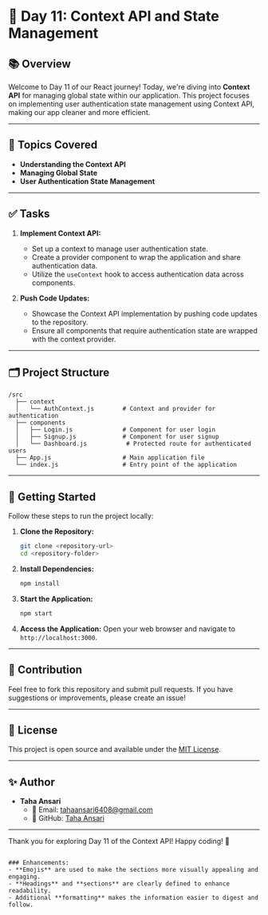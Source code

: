 

# 🌟 Day 11: Context API and State Management

## 📚 Overview

Welcome to Day 11 of our React journey! Today, we're diving into **Context API** for managing global state within our application. This project focuses on implementing user authentication state management using Context API, making our app cleaner and more efficient.

---

## 🔑 Topics Covered

- **Understanding the Context API**
- **Managing Global State**
- **User Authentication State Management**

---

## ✅ Tasks

1. **Implement Context API:**
   - Set up a context to manage user authentication state.
   - Create a provider component to wrap the application and share authentication data.
   - Utilize the `useContext` hook to access authentication data across components.

2. **Push Code Updates:**
   - Showcase the Context API implementation by pushing code updates to the repository.
   - Ensure all components that require authentication state are wrapped with the context provider.

---

## 🗂 Project Structure

```
/src
  ├── context
  │   └── AuthContext.js        # Context and provider for authentication
  ├── components
  │   ├── Login.js              # Component for user login
  │   ├── Signup.js             # Component for user signup
  │   └── Dashboard.js           # Protected route for authenticated users
  ├── App.js                    # Main application file
  └── index.js                  # Entry point of the application
```

---

## 🚀 Getting Started

Follow these steps to run the project locally:

1. **Clone the Repository:**
   ```bash
   git clone <repository-url>
   cd <repository-folder>
   ```

2. **Install Dependencies:**
   ```bash
   npm install
   ```

3. **Start the Application:**
   ```bash
   npm start
   ```

4. **Access the Application:**
   Open your web browser and navigate to `http://localhost:3000`.

---

## 🤝 Contribution

Feel free to fork this repository and submit pull requests. If you have suggestions or improvements, please create an issue!

---

## 📜 License

This project is open source and available under the [MIT License](LICENSE).

---

## ✨ Author

- **Taha Ansari**
  - 📧 Email: [tahaansari6408@gmail.com](mailto:tahaansari6408@gmail.com)
  - 🐙 GitHub: [Taha Ansari](https://github.com/Tahaansaribinjaved)

---

Thank you for exploring Day 11 of the Context API! Happy coding! 🎉
```

### Enhancements:
- **Emojis** are used to make the sections more visually appealing and engaging.
- **Headings** and **sections** are clearly defined to enhance readability.
- Additional **formatting** makes the information easier to digest and follow.

